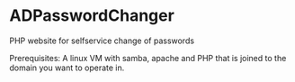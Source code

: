 # ADPasswordChanger
PHP website for selfservice change of passwords

Prerequisites:
A linux VM with samba, apache and PHP that is joined to the domain you want to operate in.
